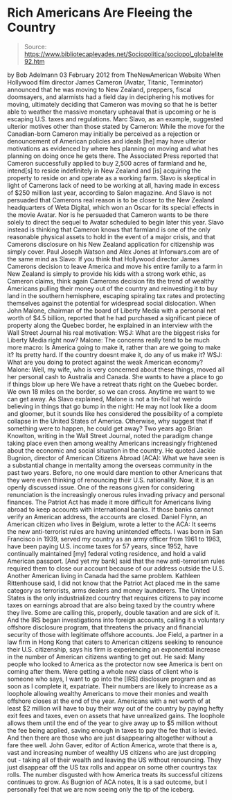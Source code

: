 # Rich Americans Are Fleeing the Country

> Source: https://www.bibliotecapleyades.net/Sociopolitica/sociopol_globalelite92.htm

by Bob Adelmann
03 February 2012
from
TheNewAmerican Website
When Hollywood film director James Cameron
(Avatar, Titanic, Terminator) announced that
he was moving to New Zealand, preppers, fiscal doomsayers, and
alarmists had a field day in deciphering his motives for moving, ultimately
deciding that Cameron was moving so that he is better able to weather the
massive monetary upheaval that is upcoming or he is escaping U.S. taxes and
regulations.
Marc Slavo, as an example, suggested ulterior motives other than
those stated by Cameron:
While the move for the Canadian-born
Cameron may initially be perceived as a rejection or denouncement of
American policies and ideals
[he] may have ulterior motivations as
evidenced by where hes planning on moving and what hes planning on
doing once he gets there.
The Associated Press reported that Cameron
successfully applied to buy 2,500 acres of farmland and he,
intend[s] to reside indefinitely in New
Zealand and [is] acquiring the property to reside on and operate as a
working farm.
Slavo is skeptical in light of Camerons lack of
need to be working at all, having made in excess of
$250 million last year,
according to Salon magazine.
And Slavo is not persuaded that Camerons real reason is to be closer to the
New Zealand headquarters of Weta Digital, which won an Oscar for its special
effects in the movie Avatar. Nor is he persuaded that Cameron wants to be
there solely to direct the sequel to Avatar scheduled to begin later this
year.
Slavo instead is thinking that Cameron knows
that farmland is one of the only reasonable physical assets to hold in the
event of a major crisis, and that Camerons disclosure on his New Zealand
application for citizenship was simply cover.
Paul Joseph Watson and Alex Jones at Inforwars.com are of the
same mind as Slavo:
If you think that Hollywood director James
Camerons decision to leave America and move his entire family to a farm
in New Zealand is simply to provide his kids with a strong work ethic,
as Cameron claims, think again
Camerons decision fits the trend of wealthy
Americans pulling their money out of the country and reinvesting it to buy
land in the southern hemisphere, escaping spiraling tax rates and protecting
themselves against the potential for widespread social dislocation.
When John Malone, chairman of the board of Liberty Media with a
personal net worth of $4.5 billion, reported that he had purchased a
significant piece of property
along the Quebec border, he explained in an
interview with the Wall Street Journal his real motivation:
WSJ: What are the biggest risks for Liberty
Media right now?
Malone: The concerns really tend to be much more macro: Is America going
to make it, rather than are we going to make it? Its pretty hard. If
the country doesnt make it, do any of us make it?
WSJ: What are you doing to protect against the weak American economy?
Malone: Well, my wife, who is very concerned about these things, moved
all her personal cash to Australia and Canada. She wants to have a place
to go if things blow up here
We have a retreat thats right on the Quebec
border. We own 18 miles on the border, so we can cross. Anytime we want to
we can get away.
As Slavo explained, Malone is not a tin-foil hat weirdo believing in things
that go bump in the night:
He may not look like a doom and gloomer,
but it sounds like hes considered the possibility of a complete
collapse in the United States of America. Otherwise, why suggest that if
something were to happen, he could get away?
Two years ago Brian Knowlton, writing in
the Wall Street Journal, noted the paradigm change taking place even then
among wealthy Americans increasingly frightened about the economic and
social situation in the country.
He
quoted Jackie Bugnion, director of
American Citizens Abroad (ACA):
What we have seen is a substantial change
in mentality among the overseas community in the past two years. Before,
no one would dare mention to other Americans that they were even
thinking of renouncing their U.S. nationality. Now, it is an openly
discussed issue.
One of the reasons given for considering
renunciation is the increasingly onerous rules invading privacy and personal
finances.
The Patriot Act has made it more difficult for
Americans living abroad to keep accounts with international banks. If those
banks cannot verify an American address, the accounts are closed.
Daniel Flynn, an American citizen who
lives in Belgium, wrote a letter to the ACA:
It seems the new anti-terrorist rules are
having unintended effects. I was born in San Francisco in 1939, served
my country as an army officer from 1961 to 1963, have been paying U.S.
income taxes for 57 years, since 1952, have continually maintained [my]
federal voting residence, and hold a valid American passport. [And yet
my bank] said that the new anti-terrorism rules required them to close
our account because of our address outside the U.S.
Another American living in Canada had the same
problem.
Kathleen Rittenhouse said,
I did not know that the Patriot Act placed
me in the same category as terrorists, arms dealers and money
launderers.
The United States is the only industrialized
country that requires citizens to pay income taxes on earnings abroad that
are also being taxed by the country where they live. Some are calling this,
properly, double taxation and are sick of it.
And the IRS began investigations into foreign
accounts, calling it a voluntary offshore disclosure program, that
threatens the privacy and financial security of those with legitimate
offshore accounts.
Joe Field, a partner in a law firm in
Hong Kong that caters to American citizens seeking to renounce their U.S.
citizenship, says his firm is experiencing an exponential increase in the
number of American citizens wanting to get out.
He said:
Many people who looked to America as the protector now see America is bent
on coming after them. Were getting a whole new class of client who is
someone who says,
I want to go into the [IRS] disclosure
program and as soon as I complete it, expatriate.
Their numbers are likely to increase as a
loophole allowing wealthy Americans to move their monies and wealth offshore
closes at the end of the year.
Americans with a net worth of at least $2
million will have to buy their way out of the country by paying hefty exit
fees and taxes, even on assets that have unrealized gains. The loophole
allows them until the end of the year to give away up to $5 million without
the fee being applied, saving enough in taxes to pay the fee that is levied.
And then there are those who are just disappearing altogether without a fare
thee well.
John Gaver, editor of Action America,
wrote that there is a,
vast and increasing number of wealthy US citizens who
are just dropping out - taking all of their wealth and leaving the US
without renouncing. They just disappear off the US tax rolls and appear on
some other countrys tax rolls.
The number disgusted with how America treats its successful citizens
continues to grow.
As Bugnion of ACA notes,
It is a sad outcome, but I personally feel
that we are now seeing only the tip of the iceberg.
